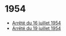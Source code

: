 # 1954

- [Arrêté du 16 juillet 1954](arrete-du-16-juillet-1954)
- [Arrêté du 19 juillet 1954](arrete-du-19-juillet-1954)
